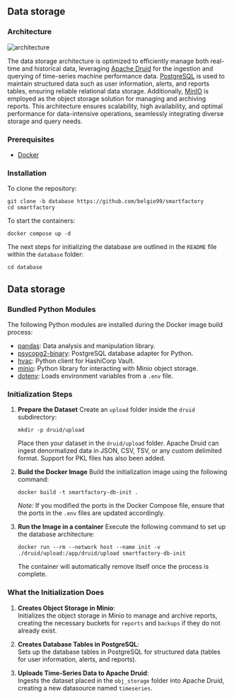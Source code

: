
## Data storage

### Architecture

![architecture](https://github.com/user-attachments/assets/3db6089f-f630-4f27-bb1e-e87b9cafb477)

The data storage architecture is optimized to efficiently manage both real-time and historical data, leveraging [Apache Druid](https://druid.apache.org/) for the ingestion and querying of time-series machine performance data. [PostgreSQL](https://www.postgresql.org/) is used to maintain structured data such as user information, alerts, and reports tables, ensuring reliable relational data storage. Additionally, [MinIO](https://min.io/) is employed as the object storage solution for managing and archiving reports. 
This architecture ensures scalability, high availability, and optimal performance for data-intensive operations, seamlessly integrating diverse storage and query needs.

### Prerequisites

+ [Docker](https://www.docker.com/get-started/) 

### Installation

To clone the repository:
```
git clone -b database https://github.com/belgio99/smartfactory
cd smartfactory
```
To start the containers:

```
docker compose up -d
```
The next steps for initializing the database are outlined in the `README` file within the `database` folder:

```
cd database
```


## Data storage

### Bundled Python Modules

The following Python modules are installed during the Docker image build process:
+ [pandas](https://pandas.pydata.org/): Data analysis and manipulation library.
+ [psycopg2-binary](https://pypi.org/project/psycopg2-binary/): PostgreSQL database adapter for Python.
+ [hvac](https://pypi.org/project/hvac/): Python client for HashiCorp Vault.
+ [minio](https://min.io/docs/minio/linux/developers/python/minio-py.html): Python library for interacting with Minio object storage.
+ [dotenv](https://pypi.org/project/python-dotenv/): Loads environment variables from a `.env` file.

### Initialization Steps

1. **Prepare the Dataset** 
		Create an `upload` folder inside the `druid` subdirectory:
	``` 
	mkdir -p druid/upload 
	``` 
	 Place then your dataset in the `druid/upload` folder. 
	 Apache Druid can ingest denormalized data in JSON, CSV, TSV, or any custom delimited format. Support for PKL files has also been added.
 
2. **Build the Docker Image** 
	Build the initialization image using the following command:
	``` 
	docker build -t smartfactory-db-init .
	``` 
	_Note:_ If you modified the ports in the Docker Compose file, ensure that the ports in the `.env` files are updated accordingly.
3. **Run the Image in a container**
	Execute the following command to set up the database architecture:
	``` 
	docker run --rm --network host --name init -v ./druid/upload:/app/druid/upload smartfactory-db-init
	``` 
	The container will automatically remove itself once the process is complete.
### What the Initialization Does

1.  **Creates Object Storage in Minio**:  
    Initializes the object storage in Minio to manage and archive reports, creating the necessary buckets for `reports` and `backups` if they do not already exist.
    
2.  **Creates Database Tables in PostgreSQL**:  
    Sets up the database tables in PostgreSQL for structured data (tables for user information, alerts, and reports).
    
3.  **Uploads Time-Series Data to Apache Druid**:  
    Ingests the dataset placed in the `obj_storage` folder into Apache Druid, creating a new datasource named `timeseries`.

	
